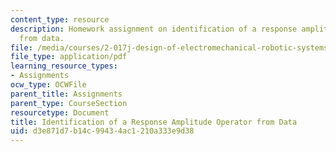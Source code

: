 ```yaml
---
content_type: resource
description: Homework assignment on identification of a response amplitude operator
  from data.
file: /media/courses/2-017j-design-of-electromechanical-robotic-systems-fall-2009/d3e871d7b14c99434ac1210a333e9d38_MIT2_017JF09_p23.pdf
file_type: application/pdf
learning_resource_types:
- Assignments
ocw_type: OCWFile
parent_title: Assignments
parent_type: CourseSection
resourcetype: Document
title: Identification of a Response Amplitude Operator from Data
uid: d3e871d7-b14c-9943-4ac1-210a333e9d38
---
```

